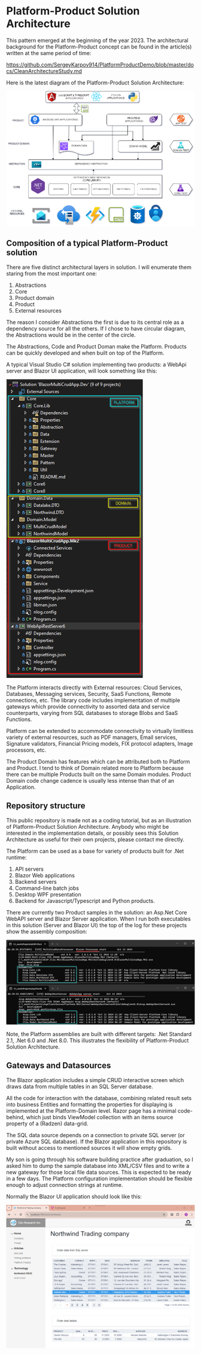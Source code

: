 # Platform-Product Solution Architecture

This pattern emerged at the beginning of the year 2023. The architectural background for the Platform-Product concept can be found in the article(s) written at the same period of time:

https://github.com/SergeyKarpov914/PlatformProductDemo/blob/master/docs/CleanArchitectureStudy.md

Here is the latest diagram of the  Platform-Product Solution Architecture:

![(c)Clio Research In.](docs/assets/images/Platform-Product.drawio.png)

## Composition of a typical Platform-Product solution

There are five distinct architectural layers in solution. I will enumerate them staring from the most important one:

1.	Abstractions
2.	Core
3.	Product domain
4.	Product
5.	External resources

The reason I consider Abstractions the first is due to its central role as a dependency source for all the others. If I chose to have circular diagram, the Abstractions would be in the center of the circle.

The Abstractions, Code and Product Doman make the Platform. Products can be quickly developed and when built on top of the Platform.

A typical Visual Studio C# solution implementing two products: a WebApi server and Blazor UI application, will look something like this:

![(c)Clio Research In.](docs/assets/images/P-P.Solution.png)

The Platform interacts directly with External resources: Cloud Services, Databases, Messaging services, Security, SaaS Functions, Remote connections, etc. The library code includes implementation of multiple gateways which provide connectivity to assorted data and service counterparts, varying from SQL databases to storage Blobs and SaaS Functions.

Platform can be extended to accommodate connectivity to virtually limitless variety of external resources, such as PDF managers, Email services, Signature validators, Financial Pricing models, FIX protocol adapters, Image processors, etc.

The Product Domain has features which can be attributed both to Platform and Product. I tend to think of Domain related more to Platform because there can be multiple Products built on the same Domain modules. Product Domain code change cadence is usually less intense than that of an Application.

## Repository structure

This public repository is made not as a coding tutorial, but as an illustration of Platform-Product Solution Architecture. Anybody who might be interested in the implementation details, or possibly sees this  Solution Architecture as useful for their own projects, please contact me directly.

The Platform can be used as a base for variety of products built for .Net runtime:

1. API servers
2. Blazor Web applications
3. Backend servers
4. Command-line batch jobs
5. Desktop WPF presentation
6. Backend for Javascript/Typescript and Python products.

There are currently two Product samples in the solution: an Asp.Net Core WebAPI server and Blazor Server application. When I run both executables in this solution (Server and Blazor UI) the top of the log for these projects show the assembly composition:

![(c)Clio Research In.](docs/assets/images/Runtime.png)

Note, the Platform assemblies are built with different targets: .Net Standard 2.1, .Net 6.0 and .Net 8.0. This illustrates the flexibility of Platform-Product Solution Architecture.

## Gateways and Datasources

The Blazor application includes a simple CRUD interactive screen which draws data from multiple tables in an SQL Server database. 

All the code for interaction with the database, combining related result sets into business Entities and formatting the properties for displaying is implemented at the Platform-Domain level. Razor page has a minimal code-behind, which just binds ViewModel collection with an items source property of a (Radzen) data-grid.

The SQL data source depends on a connection to private SQL server (or private Azure SQL database). If the Blazor application in this repository is built without access to mentioned sources it will show empty grids. 

My son is going through his software building practice after graduation, so I asked  him to dump the sample database into XML/CSV files and to write a new gateway for those local file data sources. This is expected to be ready in a few days. The Platform configuration implementation should be flexible enough to adjust connection strings at runtime.

Normally the Blazor UI application should look like this:

![(c)Clio Research In.](docs/assets/images/BlazorApp.png)







